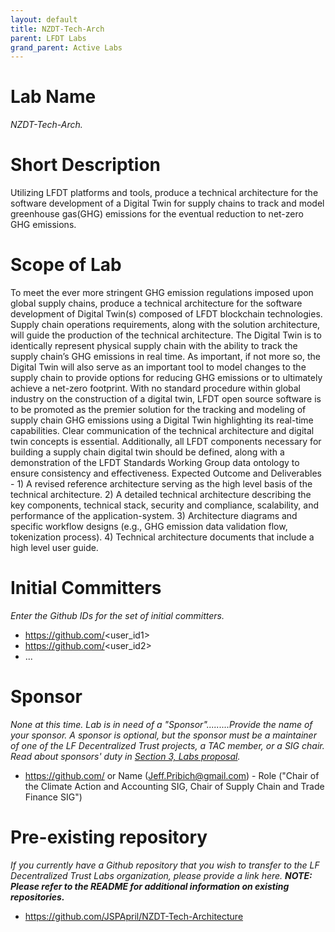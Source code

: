 ```yaml
---
layout: default
title: NZDT-Tech-Arch
parent: LFDT Labs
grand_parent: Active Labs
---
```

# Lab Name
_NZDT-Tech-Arch._



# Short Description
Utilizing LFDT platforms and tools, produce a technical architecture for the software development of a Digital Twin for supply chains to track and model greenhouse gas(GHG) emissions for the eventual reduction to net-zero GHG emissions.

# Scope of Lab
To meet the ever more stringent GHG emission regulations imposed upon global supply chains, produce a technical architecture for the software development of Digital Twin(s) composed of LFDT blockchain technologies. Supply chain operations requirements, along with the solution architecture, will guide the production of the technical architecture. The Digital Twin is to identically represent physical supply chain with the ability to track the supply chain’s GHG emissions in real time. As important, if not more so, the Digital Twin will also serve as an important tool to model changes to the supply chain to provide options for reducing GHG emissions or to ultimately achieve a net-zero footprint. With no standard procedure within global industry on the construction of a digital twin, LFDT open source software is to be promoted as the premier solution for the tracking and modeling of supply chain GHG emissions using a Digital Twin highlighting its real-time capabilities. Clear communication of the technical architecture and digital twin concepts is essential. Additionally, all LFDT components necessary for building a supply chain digital twin should be defined, along with a demonstration of the LFDT Standards Working Group data ontology to ensure consistency and effectiveness.                     Expected Outcome and Deliverables - 1) A revised reference architecture serving as the high level basis of the technical architecture. 2) A detailed technical architecture describing the key components, technical stack, security and compliance, scalability, and performance of the application-system. 3) Architecture diagrams and specific workflow designs (e.g., GHG emission data validation flow, tokenization process). 4) Technical architecture documents that include a high level user guide.

# Initial Committers
_Enter the Github IDs for the set of initial committers._
- https://github.com/<user_id1>
- https://github.com/<user_id2>
- ...

# Sponsor
_None at this time. Lab is in need of a "Sponsor".........Provide the name of your sponsor. A sponsor is optional, but the sponsor must be a maintainer of one of the LF Decentralized Trust projects, a TAC member, or a SIG chair. Read about sponsors' duty in [Section 3, Labs proposal](./index.md#process-to-propose-a-new-lab)._
- https://github.com/<JSPApril> or Name (Jeff.Pribich@gmail.com) - Role ("Chair of the Climate Action and Accounting SIG, Chair of Supply Chain and Trade Finance SIG")

# Pre-existing repository
_If you currently have a Github repository that you wish to transfer to the LF Decentralized Trust Labs organization, please provide a link here. **NOTE: Please refer to the README for additional information on existing repositories.**_
- https://github.com/JSPApril/NZDT-Tech-Architecture
